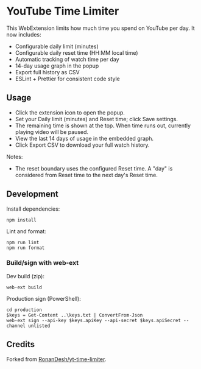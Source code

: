 # YouTube Time Limiter

This WebExtension limits how much time you spend on YouTube per day. It now includes:

- Configurable daily limit (minutes)
- Configurable daily reset time (HH:MM local time)
- Automatic tracking of watch time per day
- 14-day usage graph in the popup
- Export full history as CSV
- ESLint + Prettier for consistent code style

## Usage

- Click the extension icon to open the popup.
- Set your Daily limit (minutes) and Reset time; click Save settings.
- The remaining time is shown at the top. When time runs out, currently playing video will be paused.
- View the last 14 days of usage in the embedded graph.
- Click Export CSV to download your full watch history.

Notes:

- The reset boundary uses the configured Reset time. A "day" is considered from Reset time to the next day's Reset time.

## Development

Install dependencies:

```
npm install
```

Lint and format:

```
npm run lint
npm run format
```

### Build/sign with web-ext

Dev build (zip):

```
web-ext build
```

Production sign (PowerShell):

```
cd production
$keys = Get-Content ..\keys.txt | ConvertFrom-Json
web-ext sign --api-key $keys.apiKey --api-secret $keys.apiSecret --channel unlisted
```

## Credits

Forked from [RonanDesh/yt-time-limiter](https://github.com/RonanDesh/yt-time-limiter).
